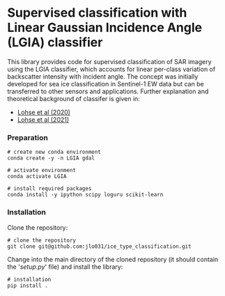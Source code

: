 # Supervised classification with Linear Gaussian Incidence Angle (LGIA) classifier

This library provides code for supervised classification of SAR imagery using the LGIA classifier, which accounts for linear per-class variation of backscatter intensity with incident angle. The concept was initially developed for sea ice classification in Sentinel-1 EW data but can be transferred to other sensors and applications. Further explanation and theoretical background of classifer is given in:
- [Lohse et al (2020)]
- [Lohse et al (2021)]



### Preparation

    # create new conda environment
    conda create -y -n LGIA gdal
    
    # activate environment
    conda activate LGIA
    
    # install required packages
    conda install -y ipython scipy loguru scikit-learn


### Installation

Clone the repository:

    # clone the repository
    git clone git@github.com:jlo031/ice_type_classification.git

Change into the main directory of the cloned repository (it should contain the '_setup.py_' file) and install the library:

    # installation
    pip install .










[GDAL]: https://gdal.org/
[Lohse et al (2020)]: https://www.researchgate.net/publication/342396165_Mapping_sea-ice_types_from_Sentinel-1_considering_the_surface-type_dependent_effect_of_incidence_angle
[Lohse et al (2021)]: https://www.researchgate.net/publication/349055291_Incident_Angle_Dependence_of_Sentinel-1_Texture_Features_for_Sea_Ice_Classification
